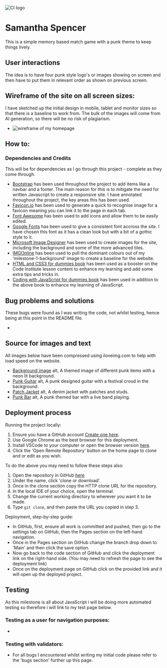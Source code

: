 ![CI logo](https://codeinstitute.s3.amazonaws.com/fullstack/ci_logo_small.png)

# Samantha Spencer

This is a simple memory based match game with a punk theme to keep things lively.

## User interactions

The idea is to have four punk style logo's or images showing on screen and then have to put them in relevant order as shown on previous screen.

## Wireframe of the site on all screen sizes:

I have sketched up the initial design in mobile, tablet and monitor sizes so that there is a baseline to work from. The bulk of the images will come from AI generation, so there will be no risk of plagiarism.

+ ![wireframe of my homepage]()

## How to:

### Dependencies and Credits

This will be for dependencies as I go through this project - complete as they come through.
+ [Bootstrap](https://getbootstrap.com/) has been used throughout the project to add items like a navbar and a footer. The main reason for this is to mitigate the need for written Javascript to create a responsive site. I have annotated throughout the project, the key areas this has been used.
+ [Favicon.io](https://favicon.io/emoji-favicons/love-you-gesture) has been used to generate a quick to recognise image for a favicon meaning you can link it to the page in each tab.
+ [Font Awesome](https://fontawesome.com/kits/524dbc89dc/setup) has been used to add icons and allow them to be easily edited.
+ [Google Fonts](https://fonts.google.com/selection/embed) has been used to give a consistent font accross the site. I have chosen this font as it has a clean look but with a bit of a gothic style to it.
+ [Microsoft Image Designer](https://designer.microsoft.com/image-creator) has been used to create images for the site, including the background and some of the more advanced tiles.
+ [IMGOnline](https://www.imgonline.com.ua/eng/get-dominant-colors.php) has been used to pull the dominant colours out of my 'milestone-1-background' image to create a baseline for the website.
+ [HTML and CSS3 for dummies book](https://www.dummies.com/article/technology/programming-web-design/html5/html5-and-css3-all-in-one-for-dummies-cheat-sheet-207788/) has been used as a booster on the Code Institute lesson content to enhance my learning and add some extra tips and tricks in.
+ [Coding with JavaScript for dummies book](https://www.dummies.com/article/technology/programming-web-design/javascript/javascript-for-dummies-cheat-sheet-207619/) has been used in addition to the above book to enhance my learning of JavaScript.

## Bug problems and solutions

These bugs were found as I was writing the code, not whilst testing, hence being at this point in the README file.

+ 

## Source for images and text

All images below have been compressed using iloveimg.com to help with load speed on the website.

+ [Background image](assets/images/punk-match.jpeg) alt, A themed image of different punk items with a neon lit background.
+ [Punk Guitar](assets/images/punk-guitar.jpeg) alt, A punk designed guitar with a festival croud in the background.
+ [Patch Jacket](assets/images/patch-jacket.jpeg) alt, A denim jacket with patches and studs.
+ [Punk Bar](assets/images/punk-bar.jpeg) alt, A punk themed bar with a live band playing.


## Deployment process

Running the project locally:
1. Ensure you have a GitHub account [Create one here](https://docs.github.com/en/get-started/start-your-journey/creating-an-account-on-github).
2. Use Google Chrome as the best browser for this deployment.
3. Install VSCode to your computer or open the browser version [here](https://vscode.dev/).
4. Click the 'Open Remote Repository' button on the home page to clone and or edit as you wish.

To do the above you may need to follow these steps also:
1. Open the repository in GitHub [here]()
2. Under the name, click 'clone or download'.
3. Once in the clone section copy the HTTP clone URL for the repository.
4. In the local IDE of your choice, open the terminal.
5. Change the current working directory to wherever you want it to be made.
6. Type `git clone`, and then paste the URL you copied in step 3.

Deployment, step-by-step guide:
+ In GitHub, first, ensure all work is committed and pushed, then go to the settings tab on GitHub, then the Pages section on the left-hand navigation.
+ Once in the Pages section on GitHub change the branch drop down to 'Main' and then click the save option.
+ Now go back to the code section of GitHub and click the deployment link on the right-hand side. (You may need to refresh the page to see the deployment link)
+ Once on the deployment page on GitHub click on the provided link and it will open up the deployed project.

## Testing

As this milestone is all about JavaScript i will be doing more automated testing so therefore i will link to my test page below.

### Testing as a user for navigation purposes:
+ 

### Testing with validators:

+ For all bugs I encountered whilst writing my initial code please refer to the 'bugs section' further up this page.